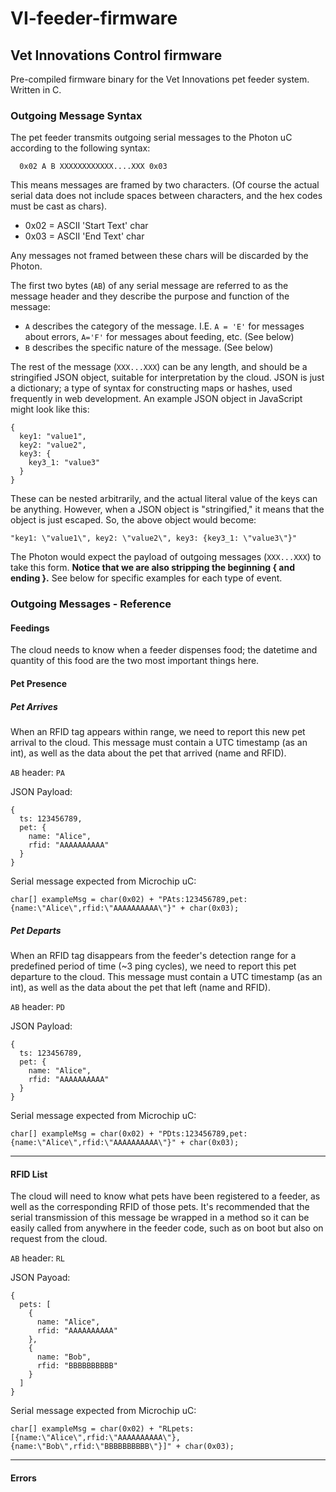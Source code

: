 # VI-feeder-firmware
## Vet Innovations Control firmware

Pre-compiled firmware binary for the Vet Innovations pet feeder system.  Written in C.

### Outgoing Message Syntax
The pet feeder transmits outgoing serial messages to the Photon uC according to the following syntax:

```
  0x02 A B XXXXXXXXXXXX....XXX 0x03
```

This means messages are framed by two characters.  (Of course the actual serial data does not include spaces between characters, and the hex codes must be cast as chars).
*  0x02 = ASCII 'Start Text' char
*  0x03 = ASCII 'End Text' char

Any messages not framed between these chars will be discarded by the Photon.

The first two bytes (`AB`) of any serial message are referred to as the message header and they describe the purpose and function of the message:
*  `A` describes the category of the message.  I.E. `A = 'E'` for messages about errors, `A='F'` for messages about feeding, etc.  (See below)
*  `B` describes the specific nature of the message.  (See below)

The rest of the message (`XXX...XXX`) can be any length, and should be a stringified JSON object, suitable for interpretation by the cloud.  JSON is just a dictionary; a type of syntax for constructing maps or hashes, used frequently in web development.  An example JSON object in JavaScript might look like this:

```
{
  key1: "value1",
  key2: "value2",
  key3: {
    key3_1: "value3"
  }
}
```

These can be nested arbitrarily, and the actual literal value of the keys can be anything.  However, when a JSON object is "stringified," it means that the object is just escaped.  So, the above object would become:

```
"key1: \"value1\", key2: \"value2\", key3: {key3_1: \"value3\"}"
```

The Photon would expect the payload of outgoing messages (`XXX...XXX`) to take this form.  **Notice that we are also stripping the beginning { and ending }.**  See below for specific examples for each type of event.

### Outgoing Messages - Reference
#### Feedings
The cloud needs to know when a feeder dispenses food; the datetime and quantity of this food are the two most important things here.

#### Pet Presence
##### Pet Arrives
When an RFID tag appears within range, we need to report this new pet arrival to the cloud.  This message must contain a UTC timestamp (as an int), as well as the data about the pet that arrived (name and RFID).

`AB` header: `PA`

JSON Payload:

```
{
  ts: 123456789,
  pet: {
    name: "Alice",
    rfid: "AAAAAAAAAA"
  }
}
```

Serial message expected from Microchip uC:

`char[] exampleMsg = char(0x02) + "PAts:123456789,pet:{name:\"Alice\",rfid:\"AAAAAAAAAA\"}" + char(0x03);`


##### Pet Departs
When an RFID tag disappears from the feeder's detection range for a predefined period of time (~3 ping cycles), we need to report this pet departure to the cloud.  This message must contain a UTC timestamp (as an int), as well as the data about the pet that left (name and RFID).

`AB` header: `PD`

JSON Payload:

```
{
  ts: 123456789,
  pet: {
    name: "Alice",
    rfid: "AAAAAAAAAA"
  }
}
```

Serial message expected from Microchip uC:

`char[] exampleMsg = char(0x02) + "PDts:123456789,pet:{name:\"Alice\",rfid:\"AAAAAAAAAA\"}" + char(0x03);`


---

#### RFID List
The cloud will need to know what pets have been registered to a feeder, as well as the corresponding RFID of those pets.  It's recommended that the serial transmission of this message be wrapped in a method so it can be easily called from anywhere in the feeder code, such as on boot but also on request from the cloud.

`AB` header: `RL`

JSON Payoad:

```
{
  pets: [
    {
      name: "Alice",
      rfid: "AAAAAAAAAA"
    },
    {
      name: "Bob",
      rfid: "BBBBBBBBBB"
    }
  ]
}
```

Serial message expected from Microchip uC:

`char[] exampleMsg = char(0x02) + "RLpets:[{name:\"Alice\",rfid:\"AAAAAAAAAA\"},{name:\"Bob\",rfid:\"BBBBBBBBBB\"}]" + char(0x03);`

---

#### Errors
